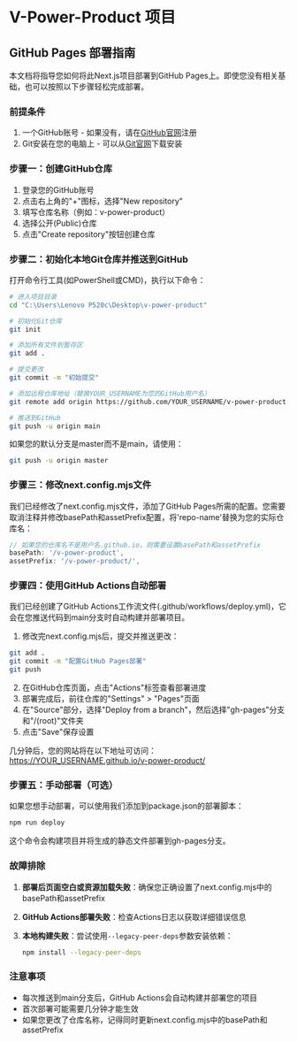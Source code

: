 # V-Power-Product 项目

## GitHub Pages 部署指南

本文档将指导您如何将此Next.js项目部署到GitHub Pages上。即使您没有相关基础，也可以按照以下步骤轻松完成部署。

### 前提条件

1. 一个GitHub账号 - 如果没有，请在[GitHub官网](https://github.com/)注册
2. Git安装在您的电脑上 - 可以从[Git官网](https://git-scm.com/downloads)下载安装

### 步骤一：创建GitHub仓库

1. 登录您的GitHub账号
2. 点击右上角的"+"图标，选择"New repository"
3. 填写仓库名称（例如：v-power-product）
4. 选择公开(Public)仓库
5. 点击"Create repository"按钮创建仓库

### 步骤二：初始化本地Git仓库并推送到GitHub

打开命令行工具(如PowerShell或CMD)，执行以下命令：

```bash
# 进入项目目录
cd "C:\Users\Lenovo P520c\Desktop\v-power-product"

# 初始化Git仓库
git init

# 添加所有文件到暂存区
git add .

# 提交更改
git commit -m "初始提交"

# 添加远程仓库地址（替换YOUR_USERNAME为您的GitHub用户名）
git remote add origin https://github.com/YOUR_USERNAME/v-power-product.git

# 推送到GitHub
git push -u origin main
```

如果您的默认分支是master而不是main，请使用：
```bash
git push -u origin master
```

### 步骤三：修改next.config.mjs文件

我们已经修改了next.config.mjs文件，添加了GitHub Pages所需的配置。您需要取消注释并修改basePath和assetPrefix配置，将'repo-name'替换为您的实际仓库名：

```javascript
// 如果您的仓库名不是用户名.github.io，则需要设置basePath和assetPrefix
basePath: '/v-power-product',
assetPrefix: '/v-power-product/',
```

### 步骤四：使用GitHub Actions自动部署

我们已经创建了GitHub Actions工作流文件(.github/workflows/deploy.yml)，它会在您推送代码到main分支时自动构建并部署项目。

1. 修改完next.config.mjs后，提交并推送更改：

```bash
git add .
git commit -m "配置GitHub Pages部署"
git push
```

2. 在GitHub仓库页面，点击"Actions"标签查看部署进度
3. 部署完成后，前往仓库的"Settings" > "Pages"页面
4. 在"Source"部分，选择"Deploy from a branch"，然后选择"gh-pages"分支和"/(root)"文件夹
5. 点击"Save"保存设置

几分钟后，您的网站将在以下地址可访问：
https://YOUR_USERNAME.github.io/v-power-product/

### 步骤五：手动部署（可选）

如果您想手动部署，可以使用我们添加到package.json的部署脚本：

```bash
npm run deploy
```

这个命令会构建项目并将生成的静态文件部署到gh-pages分支。

### 故障排除

1. **部署后页面空白或资源加载失败**：确保您正确设置了next.config.mjs中的basePath和assetPrefix

2. **GitHub Actions部署失败**：检查Actions日志以获取详细错误信息

3. **本地构建失败**：尝试使用`--legacy-peer-deps`参数安装依赖：
   ```bash
   npm install --legacy-peer-deps
   ```

### 注意事项

- 每次推送到main分支后，GitHub Actions会自动构建并部署您的项目
- 首次部署可能需要几分钟才能生效
- 如果您更改了仓库名称，记得同时更新next.config.mjs中的basePath和assetPrefix